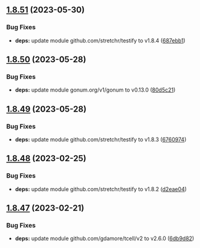 ## [1.8.51](https://github.com/dds/aoc2019/compare/v1.8.50...v1.8.51) (2023-05-30)


### Bug Fixes

* **deps:** update module github.com/stretchr/testify to v1.8.4 ([687ebb1](https://github.com/dds/aoc2019/commit/687ebb1ff16aab12fd73d6b5536da71b28baf363))



## [1.8.50](https://github.com/dds/aoc2019/compare/v1.8.49...v1.8.50) (2023-05-28)


### Bug Fixes

* **deps:** update module gonum.org/v1/gonum to v0.13.0 ([80d5c21](https://github.com/dds/aoc2019/commit/80d5c210c52d7f856bb8701878e036e4fa9ca88a))



## [1.8.49](https://github.com/dds/aoc2019/compare/v1.8.48...v1.8.49) (2023-05-28)


### Bug Fixes

* **deps:** update module github.com/stretchr/testify to v1.8.3 ([6760974](https://github.com/dds/aoc2019/commit/676097457bc995e5f2eaf27fce7074fb37d7fc6a))



## [1.8.48](https://github.com/dds/aoc2019/compare/v1.8.47...v1.8.48) (2023-02-25)


### Bug Fixes

* **deps:** update module github.com/stretchr/testify to v1.8.2 ([d2eae04](https://github.com/dds/aoc2019/commit/d2eae045d18a4293bb278a7bcf900afb0b81f550))



## [1.8.47](https://github.com/dds/aoc2019/compare/v1.8.46...v1.8.47) (2023-02-21)


### Bug Fixes

* **deps:** update module github.com/gdamore/tcell/v2 to v2.6.0 ([6db9d82](https://github.com/dds/aoc2019/commit/6db9d82a27831d3611bceccd16866cda7fe4a4ff))



